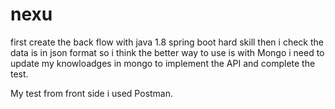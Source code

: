# nexu
first create the back flow with java 1.8 spring boot hard skill then i check the data is in json format so i think the better way to use is with Mongo
i need to update my knowloadges in mongo to implement the API and complete the test.

My test from front side i used Postman.

